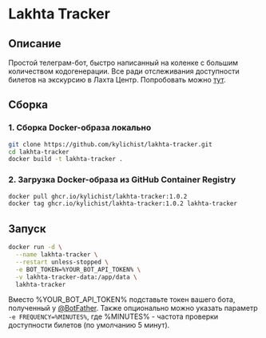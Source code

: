 # Lakhta Tracker

## Описание

Простой телеграм-бот, быстро написанный на коленке с большим количеством кодогенерации. Все ради отслеживания
доступности билетов на экскурсию в Лахта Центр. Попробовать можно [тут](https://t.me/ai8ho0k_bot).

## Сборка

### 1. Сборка Docker-образа локально

```bash
git clone https://github.com/kylichist/lakhta-tracker.git
cd lakhta-tracker
docker build -t lakhta-tracker .
```

### 2. Загрузка Docker-образа из GitHub Container Registry

```bash
docker pull ghcr.io/kylichist/lakhta-tracker:1.0.2
docker tag ghcr.io/kylichist/lakhta-tracker:1.0.2 lakhta-tracker
```

## Запуск

```bash
docker run -d \
  --name lakhta-tracker \
  --restart unless-stopped \
  -e BOT_TOKEN=%YOUR_BOT_API_TOKEN% \
  -v lakhta-tracker-data:/app/data \
  lakhta-tracker
```

Вместо %YOUR_BOT_API_TOKEN% подставьте токен вашего бота, полученный у [@BotFather](https://t.me/BotFather). Также
опционально можно указать параметр `-e FREQUENCY=%MINUTES%`, где %MINUTES% - частота проверки доступности билетов (по
умолчанию 5 минут).
